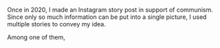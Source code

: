 Once in 2020, I made an Instagram story post in support of communism. Since only so much information can be put into a single picture, I used multiple stories to convey my idea.

Among one of them, 